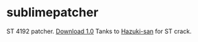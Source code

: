 # sublimepatcher
ST 4192 patcher.
[Download 1.0](https://github.com/pannisco/sublimepatcher/releases/download/1/stpatcherv1.exe)
Tanks to [Hazuki-san](https://github.com/Hazuki-san/ST-collections) for ST crack.
